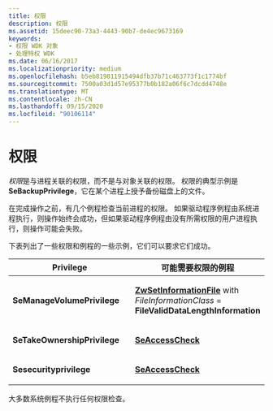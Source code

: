 ```yaml
---
title: 权限
description: 权限
ms.assetid: 15deec90-73a3-4443-90b7-de4ec9673169
keywords:
- 权限 WDK 对象
- 处理特权 WDK
ms.date: 06/16/2017
ms.localizationpriority: medium
ms.openlocfilehash: b5eb819811915494dfb37b71c463773f1c1774bf
ms.sourcegitcommit: 7500a03d1d57e95377b0b182a06f6c7dcdd4748e
ms.translationtype: MT
ms.contentlocale: zh-CN
ms.lasthandoff: 09/15/2020
ms.locfileid: "90106114"
---
```

# <a name="privileges"></a>权限


*权限*是与进程关联的权限，而不是与对象关联的权限。 权限的典型示例是 **SeBackupPrivilege**，它在某个进程上授予备份磁盘上的文件。

在完成操作之前，有几个例程检查当前进程的权限。 如果驱动程序例程由系统进程执行，则操作始终会成功，但如果驱动程序例程由没有所需权限的用户进程执行，则操作可能会失败。

下表列出了一些权限和例程的一些示例，它们可以要求它们成功。

<table>
<colgroup>
<col width="50%" />
<col width="50%" />
</colgroup>
<thead>
<tr class="header">
<th>Privilege</th>
<th>可能需要权限的例程</th>
</tr>
</thead>
<tbody>
<tr class="odd">
<td><p><strong>SeManageVolumePrivilege</strong></p></td>
<td><p><a href="/windows-hardware/drivers/ddi/ntifs/nf-ntifs-ntsetinformationfile" data-raw-source="[&lt;strong&gt;ZwSetInformationFile&lt;/strong&gt;](/windows-hardware/drivers/ddi/ntifs/nf-ntifs-ntsetinformationfile)"><strong>ZwSetInformationFile</strong></a> with <em>FileInformationClass</em>  =  <strong>FileValidDataLengthInformation</strong></p></td>
</tr>
<tr class="even">
<td><p><strong>SeTakeOwnershipPrivilege</strong></p></td>
<td><p><a href="/windows-hardware/drivers/ddi/wdm/nf-wdm-seaccesscheck" data-raw-source="[&lt;strong&gt;SeAccessCheck&lt;/strong&gt;](/windows-hardware/drivers/ddi/wdm/nf-wdm-seaccesscheck)"><strong>SeAccessCheck</strong></a></p></td>
</tr>
<tr class="odd">
<td><p><strong>Sesecurityprivilege</strong></p></td>
<td><p><a href="/windows-hardware/drivers/ddi/wdm/nf-wdm-seaccesscheck" data-raw-source="[&lt;strong&gt;SeAccessCheck&lt;/strong&gt;](/windows-hardware/drivers/ddi/wdm/nf-wdm-seaccesscheck)"><strong>SeAccessCheck</strong></a></p></td>
</tr>
</tbody>
</table>

 

大多数系统例程不执行任何权限检查。

